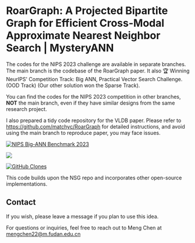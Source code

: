 # RoarGraph: A Projected Bipartite Graph for Efficient Cross-Modal Approximate Nearest Neighbor Search | MysteryANN

The codes for the NIPS 2023 challenge are available in separate branches. The main branch is the codebase of the RoarGraph paper. It also 🏆 Winning NeurIPS' Competition Track: Big ANN, Practical Vector Search Challenge. (OOD Track) (Our other solution won the Sparse Track).

You can find the codes for the NIPS 2023 competition in other branches, **NOT** the main branch, even if they have similar designs from the same research project.

I also prepared a tidy code repository for the VLDB paper. Please refer to https://github.com/matchyc/RoarGraph for detailed instructions, and avoid using the main branch to reproduce paper, you may face issues.

[![NIPS Big-ANN Benchmark 2023](https://img.shields.io/badge/NIPS%20Big--ANN%20Benchmark-2023-blue)](https://big-ann-benchmarks.com/neurips23.html)

![](https://api.visitorbadge.io/api/VisitorHit?user=matchyc&repo=mysteryann&countColor=%237B1E7A)



[![GitHub Clones](https://img.shields.io/badge/dynamic/json?color=success&label=Clone&query=count&url=https://gist.githubusercontent.com/matchyc/daf1f1c1372416a529003f91b5562fdc/raw/clone.json&logo=github)](https://github.com/MShawon/github-clone-count-badge)


This code builds upon the NSG repo and incorporates other open-source implementations.

## Contact
If you wish, please leave a message if you plan to use this idea.

For questions or inquiries, feel free to reach out to Meng Chen at
[mengchen22@m.fudan.edu.cn](mailto:mengchen22@m.fudan.edu.cn)
<!-- [mengchen9909@gmail.com](mailto:mengchen9909@gmail.com) -->




